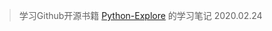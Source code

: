 > 学习Github开源书籍 [Python-Explore](https://funhacks.gitbooks.io/explore-python/content/) 的学习笔记
> 2020.02.24


